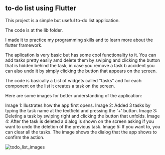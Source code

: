 ## to-do list using Flutter

This project is a simple but useful to-do list application.

The code is at the lib folder.

I made it to practice my programming skills and to learn more about the flutter framework.

The aplication is very basic but has some cool functionality to it. You can add tasks pretty easily amd delete them by swiping and clicking the button that is hidden behind the task, in case you remove a task b accident you can also undo it by simply clicking the button that appears on the screen.

The code is basically a List of widgets called "tasks" and for each component on the list it creates a task on the screen.

Here are some images for better understanding of the application: 

Image 1: Ilustrates how the app first opens. 
Image 2: Added 3 tasks by typing the task name at the textfield and pressing the '+' button.
Image 3: Deleting a task by swiping right and clicking the button that unfolds.
Image 4: After the task is deleted a dialog is shown on the screen asking if you want to undo the deletion of the previous task.
Image 5: If you want to, you can clear all the tasks. The image shows the dialog that the app shows to confirm the action.

![todo_list_images](https://github.com/TheoNmos/Project_toDoList_Flutter/assets/127452377/a8d19e1b-c8a2-4108-acca-75eb0264e7d9)



